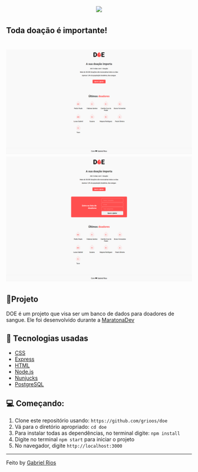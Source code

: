 <h1 align="center">
  <img src="public/logo.png" width="250px" /><br>
  <h2>
    Toda doação é importante!
  </h2>
</h1>

<h1>
    <img src="/github/home.png">
    <img src="/github/home-create.png">
</h1>

## 📌Projeto

DOE é um projeto que visa ser um banco de dados para doadores de sangue. Ele foi desenvolvido durante a [MaratonaDev](https://rocketseat.com.br/maratonadev/inscricao/3.0)

## 🚀 Tecnologias usadas

- [CSS](https://www.w3schools.com/css/)
- [Express](https://expressjs.com/pt-br/)
- [HTML](https://www.w3schools.com/html/)
- [Node.js](https://nodejs.org/en/)
- [Nunjucks](https://mozilla.github.io/nunjucks/)
- [PostgreSQL](https://www.postgresql.org/)

## 💻 Começando:

1. Clone este repositório usando: `https://github.com/grioos/doe`
2. Vá para o diretório apropriado: `cd doe`
3. Para instalar todas as dependências, no terminal digite: `npm install`
4. Digite no terminal  `npm start` para iniciar o projeto
5. No navegador, digite `http://localhost:3000`

---

Feito by [Gabriel Rios](https://www.linkedin.com/in/grioos/)
